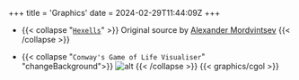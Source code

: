 +++
title = 'Graphics'
date = 2024-02-29T11:44:09Z
+++

- {{< collapse "[`Hexells`](https://malv.one/hexells)" >}}
Original source by [Alexander Mordvintsev](https://github.com/znah/hexells)
{{< /collapse >}}

- {{< collapse "`Conway's Game of Life Visualiser`" "changeBackground">}}
![alt](/img/frogs/frog0.jpg)
{{< /collapse >}} 
{{< graphics/cgol >}}